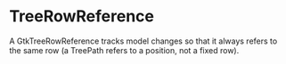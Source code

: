 # TreeRowReference

A GtkTreeRowReference tracks model changes so that it always refers to the same row (a TreePath refers to a position, not a fixed row).

